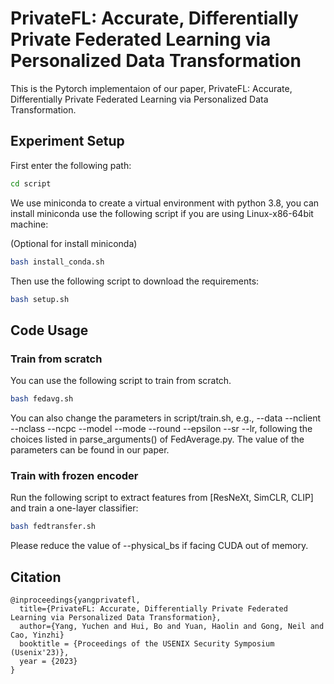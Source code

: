 # PrivateFL: Accurate, Differentially Private Federated Learning via Personalized Data Transformation

This is the Pytorch implementaion of our paper, PrivateFL: Accurate, Differentially Private Federated Learning via Personalized Data Transformation.

## Experiment Setup

First enter the following path:

```bash
cd script
```

We use miniconda to create a virtual environment with python 3.8, you can install miniconda use the following script if you are using Linux-x86-64bit machine:

(Optional for install miniconda)
```bash
bash install_conda.sh
```

Then use the following script to download the requirements:
```bash
bash setup.sh
```

## Code Usage
### Train from scratch
You can use the following script to train from scratch. 

```bash
bash fedavg.sh
```

You can also change the parameters in script/train.sh, e.g., --data --nclient --nclass --ncpc --model --mode --round --epsilon --sr --lr, following the choices listed in parse_arguments() of FedAverage.py. The value of the parameters can be found in our paper.


### Train with frozen encoder

Run the following script to extract features from [ResNeXt, SimCLR, CLIP] and train a one-layer classifier:

```bash
bash fedtransfer.sh
```
Please reduce the value of --physical_bs if facing CUDA out of memory.

## Citation

```
@inproceedings{yangprivatefl,
  title={PrivateFL: Accurate, Differentially Private Federated Learning via Personalized Data Transformation},
  author={Yang, Yuchen and Hui, Bo and Yuan, Haolin and Gong, Neil and Cao, Yinzhi}
  booktitle = {Proceedings of the USENIX Security Symposium (Usenix'23)},
  year = {2023}
}
```


